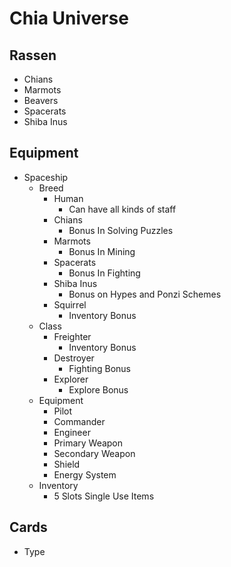 # Chia Universe

## Rassen

- Chians
- Marmots
- Beavers
- Spacerats
- Shiba Inus

## Equipment

- Spaceship
  - Breed
    - Human
      - Can have all kinds of staff
    - Chians
      - Bonus In Solving Puzzles
    - Marmots
      - Bonus In Mining
    - Spacerats
      - Bonus In Fighting 
    - Shiba Inus
      - Bonus on Hypes and Ponzi Schemes
    - Squirrel
      - Inventory Bonus
  - Class
    - Freighter
      - Inventory Bonus
    - Destroyer
      - Fighting Bonus
    - Explorer
      - Explore Bonus
  - Equipment
    - Pilot
    - Commander
    - Engineer
    - Primary Weapon
    - Secondary Weapon
    - Shield
    - Energy System
  - Inventory
    - 5 Slots Single Use Items

## Cards

- Type
